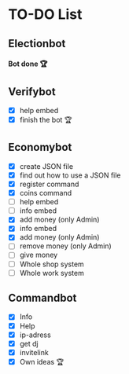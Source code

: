 # TO-DO List

## Electionbot
#### Bot done 🏆

## Verifybot
- [x] help embed
- [x] finish the bot 🏆

## Economybot
- [x] create JSON file
- [x] find out how to use a JSON file  
- [x] register command
- [x] coins command  
- [ ] help embed
- [ ] info embed
- [x] add money (only Admin) 
- [x] info embed
- [x] add money (only Admin)
- [ ] remove money (only Admin)  
- [ ] give money
- [ ] Whole shop system
- [ ] Whole work system

## Commandbot
- [x] Info
- [x] Help
- [x] ip-adress
- [x] get dj
- [x] invitelink
- [x] Own ideas 🏆